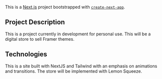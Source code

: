 This is a [Next.js](https://nextjs.org/) project bootstrapped with [`create-next-app`](https://github.com/vercel/next.js/tree/canary/packages/create-next-app).

## Project Description

This is a project currently in development for personal use. This will be a digital store to sell Framer themes.

## Technologies 

This is a site built with NextJS and Tailwind with an emphasis on animations and transitions. The store will be implemented with Lemon Squeeze.

